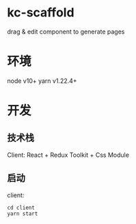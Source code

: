 # kc-scaffold
drag &amp; edit component to generate pages

# 环境
node v10+
yarn v1.22.4+

# 开发

## 技术栈

Client: React + Redux Toolkit + Css Module

## 启动

client:
```shell
cd client
yarn start
```
